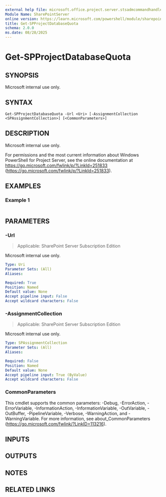 ```yaml
---
external help file: microsoft.office.project.server.stsadmcommandhandler.dll-help.xml
Module Name: SharePointServer
online version: https://learn.microsoft.com/powershell/module/sharepoint-server/get-spprojectdatabasequota
title: Get-SPProjectDatabaseQuota
schema: 2.0.0
ms.date: 08/28/2025
---
```


# Get-SPProjectDatabaseQuota

## SYNOPSIS
Microsoft internal use only.

## SYNTAX

```
Get-SPProjectDatabaseQuota -Url <Uri> [-AssignmentCollection <SPAssignmentCollection>] [<CommonParameters>]
```

## DESCRIPTION
Microsoft internal use only.

For permissions and the most current information about Windows PowerShell for Project Server, see the online documentation at https://go.microsoft.com/fwlink/p/?LinkId=251833 (https://go.microsoft.com/fwlink/p/?LinkId=251833).

## EXAMPLES

### Example 1
```powershell

```

## PARAMETERS

### -Url

> Applicable: SharePoint Server Subscription Edition

Microsoft internal use only.

```yaml
Type: Uri
Parameter Sets: (All)
Aliases:

Required: True
Position: Named
Default value: None
Accept pipeline input: False
Accept wildcard characters: False
```

### -AssignmentCollection

> Applicable: SharePoint Server Subscription Edition

Microsoft internal use only.

```yaml
Type: SPAssignmentCollection
Parameter Sets: (All)
Aliases:

Required: False
Position: Named
Default value: None
Accept pipeline input: True (ByValue)
Accept wildcard characters: False
```

### CommonParameters
This cmdlet supports the common parameters: -Debug, -ErrorAction, -ErrorVariable, -InformationAction, -InformationVariable, -OutVariable, -OutBuffer, -PipelineVariable, -Verbose, -WarningAction, and -WarningVariable. For more information, see about_CommonParameters (https://go.microsoft.com/fwlink/?LinkID=113216).

## INPUTS

## OUTPUTS

## NOTES

## RELATED LINKS
